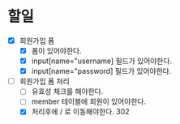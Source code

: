 # 할일
- [x] 회원가입 폼
    - [x] 폼이 있어야한다.
    -  [x] input[name="username] 필드가 있어야한다.
    -  [x] input[name="password] 필드가 있어야한다.
- [ ] 회원가입 폼 처리
  - [ ]  유효성 체크를 해야한다.
  - [ ] member 테이블에 회원이 있어야한다.
  - [x] 처리후에 / 로 이동해야한다. 302
